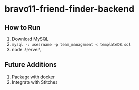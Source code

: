 # bravo11-friend-finder-backend

## How to Run
1. Download MySQL
2. ```mysql -u usesrname -p team_management < templateDB.sql```
3. node .\server\

## Future Additions
1. Package with docker
2. Integrate with Stitches